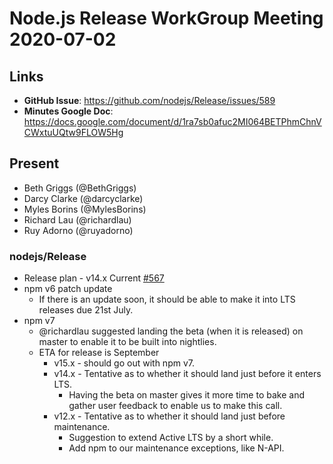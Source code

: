 # Node.js Release WorkGroup Meeting 2020-07-02

## Links

* **GitHub Issue**: https://github.com/nodejs/Release/issues/589
* **Minutes Google Doc**: https://docs.google.com/document/d/1ra7sb0afuc2MI064BETPhmChnVCWxtuUQtw9FLOW5Hg

## Present

* Beth Griggs (@BethGriggs)
* Darcy Clarke (@darcyclarke)
* Myles Borins (@MylesBorins)
* Richard Lau (@richardlau)
* Ruy Adorno (@ruyadorno)

### nodejs/Release

* Release plan - v14.x Current [#567](https://github.com/nodejs/Release/issues/567)
* npm v6 patch update
   * If there is an update soon, it should be able to make it into LTS releases due 21st July.
* npm v7
   * @richardlau suggested landing the beta (when it is released) on master to enable it to be built into nightlies.
   * ETA for release is September
     * v15.x - should go out with npm v7.
     * v14.x - Tentative as to whether it should land just before it enters LTS.
       * Having the beta on master gives it more time to bake and gather user feedback to enable us to make this call.
     * v12.x - Tentative as to whether it should land just before maintenance.
        * Suggestion to extend Active LTS by a short while.
        * Add npm to our maintenance exceptions, like N-API.

